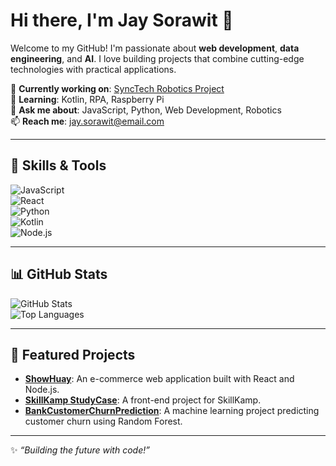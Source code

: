 # Hi there, I'm Jay Sorawit 👋

Welcome to my GitHub! I'm passionate about **web development**, **data engineering**, and **AI**. I love building projects that combine cutting-edge technologies with practical applications.  

🔭 **Currently working on**: [SyncTech Robotics Project](https://github.com/JaySorawit/SyncTech-Robotics)  
🌱 **Learning**: Kotlin, RPA, Raspberry Pi  
💬 **Ask me about**: JavaScript, Python, Web Development, Robotics  
📫 **Reach me**: [jay.sorawit@email.com](mailto:jay.sorawit@email.com)

---

## 🧰 Skills & Tools
![JavaScript](https://img.shields.io/badge/-JavaScript-333?style=flat&logo=javascript)  
![React](https://img.shields.io/badge/-React-333?style=flat&logo=react)  
![Python](https://img.shields.io/badge/-Python-333?style=flat&logo=python)  
![Kotlin](https://img.shields.io/badge/-Kotlin-333?style=flat&logo=kotlin)  
![Node.js](https://img.shields.io/badge/-Node.js-333?style=flat&logo=node.js)  

---

## 📊 GitHub Stats
![GitHub Stats](https://github-readme-stats.vercel.app/api?username=JaySorawit&show_icons=true&theme=radical)  
![Top Languages](https://github-readme-stats.vercel.app/api/top-langs/?username=JaySorawit&layout=compact&theme=radical)

---

## 📌 Featured Projects  
- **[ShowHuay](https://github.com/JaySorawit/ShowHuay)**: An e-commerce web application built with React and Node.js.  
- **[SkillKamp StudyCase](https://github.com/JaySorawit/SkillKamp_StudyCase_FrontEnd)**: A front-end project for SkillKamp.  
- **[BankCustomerChurnPrediction](https://github.com/JaySorawit/BankCustomerChurnPrediction)**: A machine learning project predicting customer churn using Random Forest.  

---

✨ _“Building the future with code!”_
